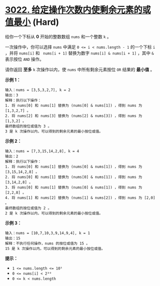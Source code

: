 # [3022. 给定操作次数内使剩余元素的或值最小][link] (Hard)

[link]: https://leetcode.cn/contest/weekly-contest-382/problems/minimize-or-of-remaining-elements-using-operations/

给你一个下标从 **0** 开始的整数数组 `nums` 和一个整数 `k` 。

一次操作中，你可以选择 `nums` 中满足 `0 <= i < nums.length - 1` 的一个下标 `i` ，并将 `nums[i]` 和 `
nums[i + 1]` 替换为数字 `nums[i] & nums[i + 1]` ，其中 `&` 表示按位 `AND` 操作。

请你返回 **至多** `k` 次操作以内，使 `nums` 中所有剩余元素按位 `OR` 结果的 **最小值** 。

**示例 1：**

```
输入：nums = [3,5,3,2,7], k = 2
输出：3
解释：执行以下操作：
1. 将 nums[0] 和 nums[1] 替换为 (nums[0] & nums[1]) ，得到 nums 为 [1,3,2,7] 。
2. 将 nums[2] 和 nums[3] 替换为 (nums[2] & nums[3]) ，得到 nums 为 [1,3,2] 。
最终数组的按位或值为 3 。
3 是 k 次操作以内，可以得到的剩余元素的最小按位或值。
```

**示例 2：**

```
输入：nums = [7,3,15,14,2,8], k = 4
输出：2
解释：执行以下操作：
1. 将 nums[0] 和 nums[1] 替换为 (nums[0] & nums[1]) ，得到 nums 为 [3,15,14,2,8] 。
2. 将 nums[0] 和 nums[1] 替换为 (nums[0] & nums[1]) ，得到 nums 为 [3,14,2,8] 。
3. 将 nums[0] 和 nums[1] 替换为 (nums[0] & nums[1]) ，得到 nums 为 [2,2,8] 。
4. 将 nums[1] 和 nums[2] 替换为 (nums[1] & nums[2]) ，得到 nums 为 [2,0] 。
最终数组的按位或值为 2 。
2 是 k 次操作以内，可以得到的剩余元素的最小按位或值。
```

**示例 3：**

```
输入：nums = [10,7,10,3,9,14,9,4], k = 1
输出：15
解释：不执行任何操作，nums 的按位或值为 15 。
15 是 k 次操作以内，可以得到的剩余元素的最小按位或值。
```

**提示：**

- `1 <= nums.length <= 10⁵`
- `0 <= nums[i] < 2³⁰`
- `0 <= k < nums.length`
